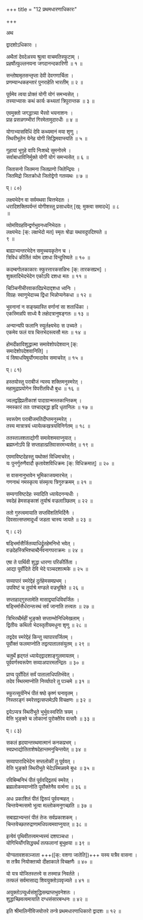 +++
title = "12 प्रथमधारणाधिकारः"

+++

अथ

द्वादशोऽधिकारः ।

अथैतां देवदेअस्य श्रुत्वा वाचमतिस्फुटाम् ।  
प्रहर्षोत्फुल्लनयना जगदानन्दकारिणी ॥ १ ॥

सन्तोषामृतसन्तृप्ता देवी देवगणार्चिता ।  
प्रणम्यान्धकहन्तारं पुनराहेति भारतीम् ॥ २ ॥

पूर्वमेव त्वया प्रोक्तं योगी योगं समभ्यसेत् ।  
तस्याभ्यासः कथं कार्यः कथ्यतां त्रिपुरान्तक ॥ ३ ॥

एवमुक्तो जगद्धात्र्या भैरवो भयनाशनः ।  
प्राह प्रसन्नगम्भीरां गिरमेतामुदारधीः ॥ ४ ॥

योगाभ्यासविधिं देवि कथ्यमानं मया शृणु ।  
स्थिरीभूतेन येनेह योगी सिद्धिमवाप्स्यति ॥ ५ ॥

गुहायां भूगृहे वापि निःशब्दे सुमनोरमे ।  
सर्वाबाधाविनिर्मुक्ते योगी योगं समभ्यसेत् ॥ ६ ॥

जितासनो जितमना जितप्राणो जितेन्द्रियः ।  
जितमिद्रो जितक्रोधो जितोद्वेगो गतव्यथः ॥ ७ ॥

प्। ८०)

लक्ष्यभेदेन वा सर्वमथवा चित्तभेदतः ।  
धरादिशक्तिपर्यन्तं योगीशस्तु प्रसाधयेत् [ख्: मुक्त्वा समादधे] ॥ ८   
॥

व्योमविग्रहविन्द्वर्णभुवनध्वनिभेदतः ।  
लक्ष्यभेदः [क्: लक्षभेदो मत] स्मृतः षोढा यथावदुपदिश्यते ॥   
९ ॥

बाह्याभ्यन्तरभेदेन समुच्चयकृतेन च ।  
त्रिविधं कीर्तितं व्योम दशधा विन्दुरिष्यते ॥ १० ॥

कदम्बगोलकाकारः स्फुरत्तारकसन्निभः [क्: तारकसप्रभ] ।  
शुक्लादिभेदभेदेन एकोऽपि दशधा मतः ॥ ११ ॥

चिञ्चिनीचीरवाकादिप्रभेदाद्दशधा ध्वनिः ।  
विग्रहः स्वाणुभेदाच्च द्विधा भिन्नोप्यनेकधा ॥ १२ ॥

भुवनानां न सङ्ख्यास्ति वर्णानां सा शतार्धिका ।  
एकस्मिन्नपि साध्ये वै लक्षेदत्रानुषङ्गतः ॥ १३ ॥

अन्यान्यपि फलानि स्युर्लक्ष्यभेदः स उच्यते ।  
एकमेव फलं यत्र चित्तभेदस्त्वसौ मतः ॥ १४ ॥

होमदीक्षाविशुद्धात्मा समावेशोपदेशवान् [क्:   
समादेशोपदेशवानिति] ।  
यं सिषाधयिषुर्योगमादावेव समाचरेत् ॥ १५ ॥

प्। ८१)

हस्तयोस्तु पराबीजं न्यस्य शक्तिमनुस्मरेत् ।  
महामुद्राप्रयोगेन विपरीतविधौ बुधः ॥ १६ ॥

ज्वलद्वह्निप्रतीकाशं पादाग्रान्मस्तकान्तिकम् ।  
नमस्कारं ततः पश्चाद्बद्धा हृदि धृतानिलः ॥ १७ ॥

स्वरूपेण पराबीजमतिदीप्तमनुस्मरेत् ।  
तस्य मात्रात्रयं ध्यायेत्कखत्रयविनिर्गतम् ॥ १८ ॥

ततस्तालशताद्योगी समावेशमवाप्नुयात् ।  
ब्रह्मघ्नोऽपि हि सप्ताहात्प्रतिवासरमभ्यसेत् ॥ १९ ॥

एवमाविष्टदेहस्तु यथोक्तं विधिमाचरेत् ।  
यः पुनर्गुरुणैवादौ कृतावेशविधिक्रमः [क्: विधिक्रमात्] ॥ २० ॥

स वासनानुभावेन भूमिकाजयमारभेत् ।  
गणनाथं नमस्कृत्य संस्मृत्य त्रिगुरुक्रमम् ॥ २१ ॥

सम्यगाविष्टदेहः स्यादिति ध्यायेदनन्यधीः ।  
स्वदेहं हेमसङ्काशं तुर्याश्रं वज्रलाञ्छितम् ॥ २२ ॥

ततो गुरुत्वमायाति सप्तविंशतिभिर्दिनैः ।  
दिवसात्सप्तमादूर्ध्वं जडता चास्य जायते ॥ २३ ॥

प्। ८२)

षड्भिर्मासैर्जितव्याधिर्द्रुतहेमनिभो भवेत् ।  
वज्रदेहस्त्रिभिश्चाब्दैर्नवनागपराक्रमः ॥ २४ ॥

एषा ते पार्थिवी शुद्धा धारणा परिकीर्तिता ।  
आद्या पूर्वोदिते देवि भेदे पञ्चदशात्मके ॥ २५ ॥

सव्यापारं स्मरेद्देहं दुर्तहेमसमप्रभम् ।  
उपविष्टं च तुर्याश्रे मण्डले वज्रभूषिते ॥ २६ ॥

सप्ताहाद्गुरुतामेति मासाद्व्याधिविवर्जितः ।  
षड्भिर्मासैर्धरान्तःस्थं सर्वं जानाति तत्त्वतः ॥ २७ ॥

त्रिभिरब्दैर्महीं भुङ्क्ते सप्ताम्भोनिधिमेखलाम् ।  
द्वितीयः कथितो भेदस्तृतीयमधुना शृणु ॥ २८ ॥

तद्वदेव स्मरेद्देहं किन्तु व्यापारवर्जितम् ।  
पूर्वोक्तं फलमाप्नोति तद्वत्पातालसंयुतम् ॥ २९ ॥

चतुर्थे हृद्गतं ध्यायेद्द्वादशाङ्गुलमायतम् ।  
पूर्ववर्णस्वरूपेण सव्याअपारमतन्द्रितः ॥ ३० ॥

प्राप्य पूर्वोदितं सर्वं पातालाधिपतिर्भवेत् ।  
तदेव स्थिरमाप्नोति निर्व्यापारे तु पञ्चमे ॥ ३१ ॥

स्फुरत्सूर्यनिभं पीतं षष्ठे कृष्णं घनावृतम् ।  
निस्तरङ्गं स्मरेत्तद्वत्सप्तमेऽपि विचक्षणः ॥ ३२ ॥

द्वयेऽप्यत्र स्थिरीभूते भुर्भुवःस्वरिति त्रयम् ।  
वेत्ति भुङ्क्ते च लोकानां पुरोक्तैरेव वत्सरैः ॥ ३३ ॥

प्। ८३)

सकलं हृदयान्तस्थमात्मानं कनकप्रभम् ।  
स्वप्रभाद्योतिताशेषदेहान्तमनुचिन्तयेत् ॥ ३४ ॥

सव्यापारादिभेदेन सप्तलोकीं तु पूर्ववत् ।  
वेत्ति भुङ्क्ते स्थिरीभूते भेदेऽस्मिन्नवमे बुधः ॥ ३५ ॥

रविबिम्बनिभं पीतं पूर्ववद्द्वितयं स्मरेत् ।  
ब्रह्मलोकमवाप्नोति पूर्वोक्तेनैव वर्त्मना ॥ ३६ ॥

अधः प्रकाशितं पीतं द्विरूपं पूर्ववन्महत् ।  
चिन्तयेन्मत्समो भूत्वा मल्लोकमनुगच्छति ॥ ३७ ॥

सबाह्याभ्यन्तरं पीतं तेजः सर्वप्रकाशकम् ।  
चिन्तयेच्छतरुद्राणामधिपत्वमवाप्नुयात् ॥ ३८ ॥

इत्येवं पृथिवीतत्त्वमभ्यस्यं दशपञ्चधा ।  
योगिभिर्योगसिद्ध्यर्थं तत्फलानां बुभुक्षया ॥ ३९ ॥

योग्यतावशसञ्जाता +++([क्: वशगा जातेति])+++ यस्य यत्रैव वासना ।  
स तत्रैव नियोक्तत्र्यो दीक्षाकाले विचक्षणैः ॥ ४० ॥

यो यत्र योजितस्तत्त्वे स तस्मान्न निवर्तते ।  
तत्फलं सर्वमासाद्य शिवयुक्तोऽपवृज्यते ॥ ४१ ॥

अयुक्तोऽप्यूर्ध्वसंशुद्धिसम्प्राप्तभुवनेशतः ।  
शुद्धाच्छिवत्वमायाति दग्धसंसारबन्धनः ॥ ४२ ॥


इति श्रीमालिनीविजयोत्तरे तन्त्रे प्रथमधारणाधिकारो द्वादशः ॥ १२ ॥

